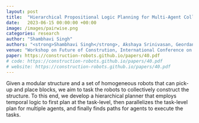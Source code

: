 ```yaml
---
layout: post
title:  "Hierarchical Propositional Logic Planning for Multi-Agent Collective Construction"
date:   2023-06-15 00:00:00 +00:00
image: /images/pairwise.png
categories: research
author: "Shambhavi Singh"
authors: "<strong>Shambhavi Singh</strong>, Akshaya Srinivasan, Geordan Gutow, Bhaskar Vundurthy and Howie Choset"
venue: "Workshop on Future of Constrution, International Conference on Robotics and Automation, London, UK"
paper: https://construction-robots.github.io/papers/40.pdf
# code: https://construction-robots.github.io/papers/40.pdf
# website: https://construction-robots.github.io/papers/40.pdf
---
```

Given a modular structure and a set of homogeneous robots that can pick-up and place blocks, we aim to task the robots to collectively construct the structure. To this end, we develop a hierarchical planner that employs temporal logic to first plan at the task-level, then parallelizes the task-level plan for multiple agents, and finally finds paths for agents to execute the tasks. 